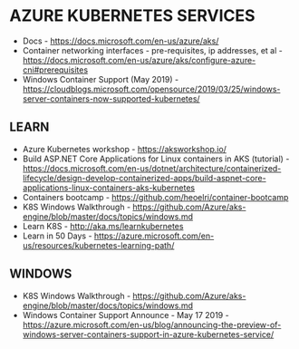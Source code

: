 # AZURE KUBERNETES SERVICES

* Docs - https://docs.microsoft.com/en-us/azure/aks/
* Container networking interfaces - pre-requisites, ip addresses, et al - https://docs.microsoft.com/en-us/azure/aks/configure-azure-cni#prerequisites
* Windows Container Support (May 2019) - https://cloudblogs.microsoft.com/opensource/2019/03/25/windows-server-containers-now-supported-kubernetes/

## LEARN

* Azure Kubernetes workshop - https://aksworkshop.io/
* Build ASP.NET Core Applications for Linux containers in AKS (tutorial) - https://docs.microsoft.com/en-us/dotnet/architecture/containerized-lifecycle/design-develop-containerized-apps/build-aspnet-core-applications-linux-containers-aks-kubernetes
* Containers bootcamp - https://github.com/heoelri/container-bootcamp
* K8S Windows Walkthrough - https://github.com/Azure/aks-engine/blob/master/docs/topics/windows.md
* Learn K8S - http://aka.ms/learnkubernetes
* Learn in 50 Days - https://azure.microsoft.com/en-us/resources/kubernetes-learning-path/ 

## WINDOWS

* K8S Windows Walkthrough - https://github.com/Azure/aks-engine/blob/master/docs/topics/windows.md
* Windows Container Support Announce - May 17 2019 - https://azure.microsoft.com/en-us/blog/announcing-the-preview-of-windows-server-containers-support-in-azure-kubernetes-service/
